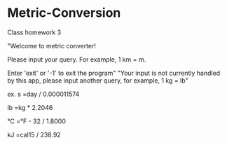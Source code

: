 # Metric-Conversion
Class homework 3

"Welcome to metric converter! 

Please input your query. For example, 1 km = m. 

Enter 'exit' or '-1' to exit the program"
"Your input is not currently handled by this app, please input another query, for example, 1 kg = lb"

ex. 
s =day / 0.000011574

lb =kg * 2.2046

°C =°F - 32 /  1.8000

kJ =cal15 /  238.92
